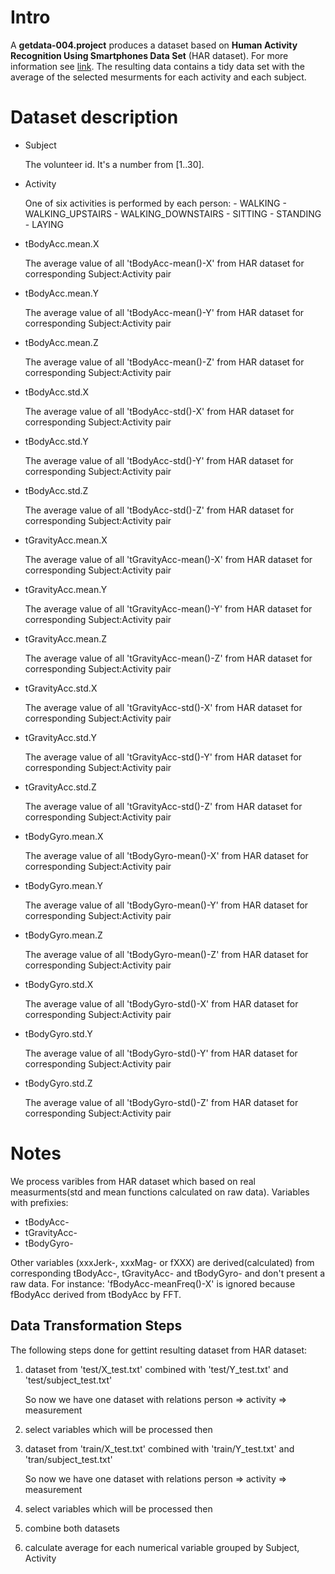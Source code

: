 Intro
=====================

A **getdata-004.project** produces a dataset based on **Human Activity Recognition Using Smartphones Data Set** (HAR dataset). For more information see [link]( http://archive.ics.uci.edu/ml/datasets/Human+Activity+Recognition+Using+Smartphones). The resulting data contains a tidy data set with the average of the selected mesurments for each activity and each subject. 

Dataset description
=====================

- Subject

    The volunteer id. It's a number from [1..30].

- Activity

    One of six activities is performed by each person:
      - WALKING
      - WALKING_UPSTAIRS
      - WALKING_DOWNSTAIRS
      - SITTING
      - STANDING
      - LAYING 

- tBodyAcc.mean.X
 
    The average value of all 'tBodyAcc-mean()-X' from HAR dataset for corresponding Subject:Activity pair

- tBodyAcc.mean.Y 
  
    The average value of all 'tBodyAcc-mean()-Y' from HAR dataset for corresponding Subject:Activity pair

- tBodyAcc.mean.Z 
 
    The average value of all 'tBodyAcc-mean()-Z' from HAR dataset for corresponding Subject:Activity pair

- tBodyAcc.std.X 
 
    The average value of all 'tBodyAcc-std()-X' from HAR dataset for corresponding Subject:Activity pair

- tBodyAcc.std.Y 
 
    The average value of all 'tBodyAcc-std()-Y' from HAR dataset for corresponding Subject:Activity pair

- tBodyAcc.std.Z 
 
    The average value of all 'tBodyAcc-std()-Z' from HAR dataset for corresponding Subject:Activity pair

- tGravityAcc.mean.X 
 
    The average value of all 'tGravityAcc-mean()-X' from HAR dataset for corresponding Subject:Activity pair

- tGravityAcc.mean.Y 
 
    The average value of all 'tGravityAcc-mean()-Y' from HAR dataset for corresponding Subject:Activity pair

- tGravityAcc.mean.Z 
 
    The average value of all 'tGravityAcc-mean()-Z' from HAR dataset for corresponding Subject:Activity pair

- tGravityAcc.std.X 
 
    The average value of all 'tGravityAcc-std()-X' from HAR dataset for corresponding Subject:Activity pair

- tGravityAcc.std.Y 
 
    The average value of all 'tGravityAcc-std()-Y' from HAR dataset for corresponding Subject:Activity pair

- tGravityAcc.std.Z 
 
    The average value of all 'tGravityAcc-std()-Z' from HAR dataset for corresponding Subject:Activity pair

- tBodyGyro.mean.X 
 
    The average value of all 'tBodyGyro-mean()-X' from HAR dataset for corresponding Subject:Activity pair

- tBodyGyro.mean.Y 
 
    The average value of all 'tBodyGyro-mean()-Y' from HAR dataset for corresponding Subject:Activity pair

- tBodyGyro.mean.Z 
 
    The average value of all 'tBodyGyro-mean()-Z' from HAR dataset for corresponding Subject:Activity pair

- tBodyGyro.std.X 
 
    The average value of all 'tBodyGyro-std()-X' from HAR dataset for corresponding Subject:Activity pair

- tBodyGyro.std.Y 
 
    The average value of all 'tBodyGyro-std()-Y' from HAR dataset for corresponding Subject:Activity pair

- tBodyGyro.std.Z
 
    The average value of all 'tBodyGyro-std()-Z' from HAR dataset for corresponding Subject:Activity pair

Notes
=====================
We process varibles from HAR dataset which based on real measurments(std and mean functions calculated on raw data). Variables with prefixies:
- tBodyAcc-
- tGravityAcc- 
- tBodyGyro- 

Other variables (xxxJerk-, xxxMag- or fXXX) are derived(calculated) from corresponding tBodyAcc-, tGravityAcc- and tBodyGyro- and don't present a raw data. For instance: 'fBodyAcc-meanFreq()-X' is ignored because fBodyAcc derived from tBodyAcc by FFT.

Data Transformation Steps
-------------------------
The following steps done for gettint resulting dataset from HAR dataset:

1.  dataset from 'test/X_test.txt' combined with 'test/Y_test.txt' and 'test/subject_test.txt'
    
    So now we have one dataset with relations person => activity => measurement

2.  select variables which will be processed then 

3.  dataset from 'train/X_test.txt' combined with 'train/Y_test.txt' and 'tran/subject_test.txt'
    
    So now we have one dataset with relations person => activity => measurement

4.  select variables which will be processed then 
5.  combine both datasets
6.  calculate average for each numerical variable grouped by Subject, Activity
